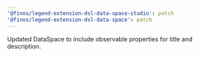 ```yaml
---
'@finos/legend-extension-dsl-data-space-studio': patch
'@finos/legend-extension-dsl-data-space': patch
---
```


Updated DataSpace to include observable properties for title and description.
